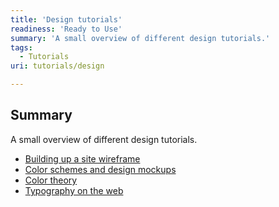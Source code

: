 ```yaml
---
title: 'Design tutorials'
readiness: 'Ready to Use'
summary: 'A small overview of different design tutorials.'
tags:
  - Tutorials
uri: tutorials/design

---
```

## Summary

A small overview of different design tutorials.

-   [Building up a site wireframe](/tutorials/Building_up_a_site_wireframe)
-   [Color schemes and design mockups](/tutorials/Colour_schemes_and_design_mockups)
-   [Color theory](/tutorials/Colour_theory)
-   [Typography on the web](/tutorials/Typography_on_the_Web)

